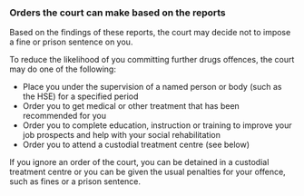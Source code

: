 ###  **Orders the court can make based on the reports**

Based on the findings of these reports, the court may decide not to impose a
fine or prison sentence on you.

To reduce the likelihood of you committing further drugs offences, the court
may do one of the following:

  * Place you under the supervision of a named person or body (such as the HSE) for a specified period 
  * Order you to get medical or other treatment that has been recommended for you 
  * Order you to complete education, instruction or training to improve your job prospects and help with your social rehabilitation 
  * Order you to attend a custodial treatment centre (see below) 

If you ignore an order of the court, you can be detained in a custodial
treatment centre or you can be given the usual penalties for your offence,
such as fines or a prison sentence.
